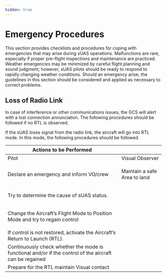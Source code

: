 ```yaml
---
hidden: true
---
```


# Emergency Procedures

This section provides checklists and procedures for coping with emergencies that may arise during sUAS operations. Malfunctions are rare, especially if proper pre-flight inspections and maintenance are practiced. Weather emergencies may be minimized by careful flight planning and sound judgment; however, sUAS pilots should be ready to respond to rapidly changing weather conditions. Should an emergency arise, the guidelines in this section should be considered and applied as necessary to correct problems.

## Loss of Radio Link

In case of interference or other communications issues, the GCS will alert with a lost connection annunciation. The following procedures should be followed if no RTL is observed.

If the sUAS loses signal from the radio link, the aircraft will go into RTL mode. In this mode, the following procedures should be followed.



| Actions to be Performed                                                                                 |                                             |
| ------------------------------------------------------------------------------------------------------- | ------------------------------------------- |
| Pilot                                                                                                   | Visual Observer                             |
| Declare an emergency and inform VO/crew                                                                 | <p>Maintain a safe Area to land</p><p> </p> |
| <p>Try to determine the cause of sUAS status.</p><p> </p>                                               |                                             |
| <p>Change the Aircraft’s Flight Mode to Position Mode and try to regain control</p><p> </p>             |                                             |
| If control is not restored, activate the Aircraft’s Return to Launch (RTL).                             |                                             |
| Continuously check whether the mode is functional and/or if the control of the aircraft can be regained |                                             |
| Prepare for the RTL maintain Visual contact                                                             |                                             |
